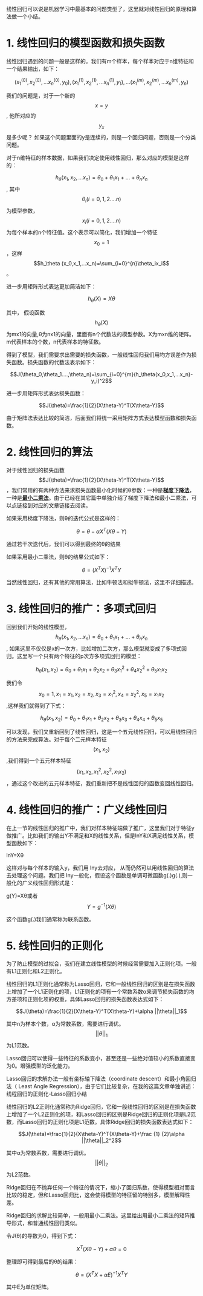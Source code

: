 线性回归可以说是机器学习中最基本的问题类型了，这里就对线性回归的原理和算法做一个小结。

# 1. 线性回归的模型函数和损失函数

线性回归遇到的问题一般是这样的。我们有m个样本，每个样本对应于n维特征和一个结果输出，如下：

$$(x^{(0)}_1,x^{(0)}_2,...x^{(0)}_n,y_0),(x^{(1)}_1,x^{(1)}_2,...x^{(1)}_n,y_1),...(x^{(m)}_1,x^{(m)}_2,...x^{(m)}_n,y_n)$$

我们的问题是，对于一个新的$$x = y$$, 他所对应的$$y_x$$是多少呢？ 如果这个问题里面的y是连续的，则是一个回归问题，否则是一个分类问题。

对于n维特征的样本数据，如果我们决定使用线性回归，那么对应的模型是这样的：

$$h_\theta (x_1,x_2,...x_n)=\theta_0+\theta_1x_1+...+\theta_nx_n$$, 其中$$\theta_i(i=0,1,2....n)$$为模型参数，$$x_i(i=0,1,2....n)$$为每个样本的n个特征值。这个表示可以简化，我们增加一个特征$$x_0=1$$，这样$$h_\theta (x_0,x_1,...x_n)=\sum_{i=0}^{n}\theta_ix_i$$。

进一步用矩阵形式表达更加简洁如下：

$$h_\theta(X)=X\theta$$

其中， 假设函数$$h_\theta(X)$$为mx1的向量,θ为nx1的向量，里面有n个代数法的模型参数。X为mxn维的矩阵。m代表样本的个数，n代表样本的特征数。

得到了模型，我们需要求出需要的损失函数，一般线性回归我们用均方误差作为损失函数。损失函数的代数法表示如下：

$$J(\theta_0,\theta_1....,\theta_n)=\sum_{i=0}^{m}(h_\theta(x_0,x_1,...x_n)-y_i)^2$$

进一步用矩阵形式表达损失函数：

$$J(\theta)=\frac{1}{2}(X\theta-Y)^T(X\theta-Y)$$

由于矩阵法表达比较的简洁，后面我们将统一采用矩阵方式表达模型函数和损失函数。

# 2. 线性回归的算法

对于线性回归的损失函数$$J(\theta)=\frac{1}{2}(X\theta-Y)^T(X\theta-Y)$$，我们常用的有两种方法来求损失函数最小化时候的θ参数：一种是[**梯度下降法**](/math/analytic/gradient_descent.md)，一种是[**最小二乘法**](/math/analytic/least-square.md)。由于已经在其它篇中单独介绍了梯度下降法和最小二乘法，可以点链接到对应的文章链接去阅读。

如果采用梯度下降法，则θ的迭代公式是这样的：

$$\theta=\theta-\alpha X^T(X\theta-Y)$$

通过若干次迭代后，我们可以得到最终的θ的结果

如果采用最小二乘法，则θ的结果公式如下：

$$\theta=(X^TX)^{-1}X^TY$$

当然线性回归，还有其他的常用算法，比如牛顿法和拟牛顿法，这里不详细描述。

# 3. 线性回归的推广：多项式回归

回到我们开始的线性模型，$$h_\theta (x_1,x_2,...x_n)=\theta_0+\theta_1x_1+...+\theta_nx_n$$, 如果这里不仅仅是x的一次方，比如增加二次方，那么模型就变成了多项式回归。这里写一个只有两个特征的p次方多项式回归的模型：

$$h_\theta (x_1,x_2)=\theta_0+\theta_1x_1+\theta_2x_2+\theta_3x_1^2+\theta_4x_2^2+\theta_5x_1x_2$$

我们令$$x_0=1, x_1=x_1,x_2=x_2,x_3=x_1^2,x_4=x_2^2,x_5=x_1x_2$$,这样我们就得到了下式：

$$h_\theta (x_1,x_2)=\theta_0+\theta_1x_1+\theta_2x_2+\theta_3x_3+\theta_4x_4+\theta_5x_5$$

可以发现，我们又重新回到了线性回归，这是一个五元线性回归，可以用线性回归的方法来完成算法。对于每个二元样本特征$$(x_1,x_2)$$,我们得到一个五元样本特征$$(x_1,x_2,x_1^2,x_2^2,x_1x_2)$$，通过这个改进的五元样本特征，我们重新把不是线性回归的函数变回线性回归。

# 4. 线性回归的推广：广义线性回归

在上一节的线性回归的推广中，我们对样本特征端做了推广，这里我们对于特征y做推广。比如我们的输出Y不满足和X的线性关系，但是lnY和X满足线性关系，模型函数如下：

lnY=Xθ

这样对与每个样本的输入y，我们用 lny去对应， 从而仍然可以用线性回归的算法去处理这个问题。我们把 Iny一般化，假设这个函数是单调可微函数g\(.\)g\(.\),则一般化的广义线性回归形式是：

g\(Y\)=Xθ或者 $$Y=g^{-1}(X\theta)$$

这个函数g\(.\)我们通常称为联系函数。

# 5. 线性回归的正则化

为了防止模型的过拟合，我们在建立线性模型的时候经常需要加入正则化项。一般有L1正则化和L2正则化。

线性回归的L1正则化通常称为Lasso回归，它和一般线性回归的区别是在损失函数上增加了一个L1正则化的项，L1正则化的项有一个常数系数α来调节损失函数的均方差项和正则化项的权重，具体Lasso回归的损失函数表达式如下：

$$J(\theta)=\frac{1}{2}(X\theta-Y)^T(X\theta-Y)+\alpha ||\theta||_1$$

其中n为样本个数，α为常数系数，需要进行调优。$$||\theta||_1$$为L1范数。

Lasso回归可以使得一些特征的系数变小，甚至还是一些绝对值较小的系数直接变为0。增强模型的泛化能力。

Lasso回归的求解办法一般有坐标轴下降法（coordinate descent）和最小角回归法（ Least Angle Regression），由于它们比较复杂，在我的这篇文章单独讲述： 线程回归的正则化-Lasso回归小结

线性回归的L2正则化通常称为Ridge回归，它和一般线性回归的区别是在损失函数上增加了一个L2正则化的项，和Lasso回归的区别是Ridge回归的正则化项是L2范数，而Lasso回归的正则化项是L1范数。具体Ridge回归的损失函数表达式如下：

$$J(\theta)=\frac{1}{2}(X\theta-Y)^T(X\theta-Y)+\frac {1} {2}\alpha ||\theta||_2^2$$

其中α为常数系数，需要进行调优。$$||\theta||_2$$为L2范数。

Ridge回归在不抛弃任何一个特征的情况下，缩小了回归系数，使得模型相对而言比较的稳定，但和Lasso回归比，这会使得模型的特征留的特别多，模型解释性差。

Ridge回归的求解比较简单，一般用最小二乘法。这里给出用最小二乘法的矩阵推导形式，和普通线性回归类似。

令J\(θ\)的导数为0，得到下式：

$$X^T(X\theta-Y)+\alpha \theta=0$$

整理即可得到最后的θ的结果：

$$\theta=(X^TX+\alpha E)^{-1}X^TY$$

其中E为单位矩阵。


